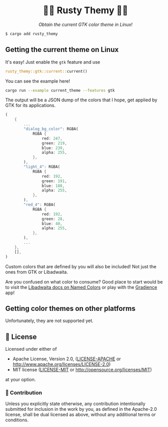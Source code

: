<div align="center">

# 🦀🦀 Rusty Themy 🎨🎨
*Obtain the current GTK color theme in Linux!*

</div>

```sh
$ cargo add rusty_themy
```
## Getting the current theme on Linux
It's easy! Just enable the `gtk` feature and use 
```rs
rusty_themy::gtk::current::current()
```
You can see the example here!
```sh
cargo run --example current_theme --features gtk
```
The output will be a JSON dump of the colors that I hope, get applied by GTK for its applications.
```rust
(
    {
        ...
        "dialog_bg_color": RGBA(
            RGBA {
                red: 247,
                green: 219,
                blue: 239,
                alpha: 255,
            },
        ),
        "light_4": RGBA(
            RGBA {
                red: 192,
                green: 191,
                blue: 188,
                alpha: 255,
            },
        ),
        "red_4": RGBA(
            RGBA {
                red: 192,
                green: 28,
                blue: 40,
                alpha: 255,
            },
        ),
        ...
    },
    [],
)
```
Custom colors that are defined by you will also be included! Not just the ones from GTK or Libadwaita.

Are you confused on what color to consume? Good place to start would be to visit the [Libadwaita docs on Named Colors](https://gnome.pages.gitlab.gnome.org/libadwaita/doc/1.2/named-colors.html) or play with the [Gradience](https://github.com/GradienceTeam/Gradience) app!

## Getting color themes on other platforms
Unfortunately, they are not supported yet.
## 📜 License

Licensed under either of

 * Apache License, Version 2.0, ([LICENSE-APACHE](LICENSE-APACHE) or http://www.apache.org/licenses/LICENSE-2.0)
 * MIT license ([LICENSE-MIT](LICENSE-MIT) or http://opensource.org/licenses/MIT)

at your option.

### 💁 Contribution

Unless you explicitly state otherwise, any contribution intentionally submitted
for inclusion in the work by you, as defined in the Apache-2.0 license, shall be dual licensed as above, without any
additional terms or conditions.